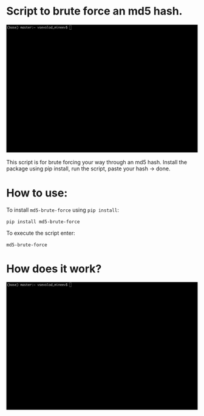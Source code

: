 # Script to brute force an md5 hash.

![md5-brute-force](https://github.com/vsevolod-mineev/md5-brute-force/blob/main/images/md5-brute-force.gif?raw=true)

This script is for brute forcing your way through an md5 hash. Install the package using pip install, run the script, paste your hash -> done.

# How to use:
To install `md5-brute-force` using `pip install`:
```
pip install md5-brute-force
```

To execute the script enter:
```
md5-brute-force
```

# How does it work?
![md5-brute-force](https://github.com/vsevolod-mineev/md5-brute-force/blob/main/images/md5-brute-force.gif?raw=true)